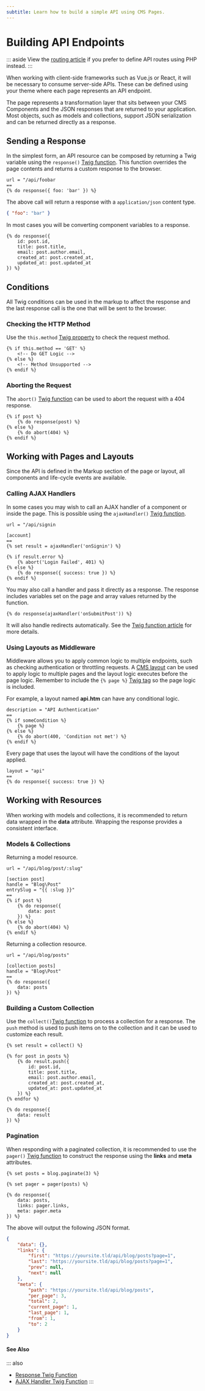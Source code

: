 ```yaml
---
subtitle: Learn how to build a simple API using CMS Pages.
---
```

# Building API Endpoints

::: aside
View the [routing article](../../extend/system/routing.md) if you prefer to define API routes using PHP instead.
:::

When working with client-side frameworks such as Vue.js or React, it will be necessary to consume server-side APIs. These can be defined using your theme where each page represents an API endpoint.

The page represents a transformation layer that sits between your CMS Components and the JSON responses that are returned to your application. Most objects, such as models and collections, support JSON serialization and can be returned directly as a response.

## Sending a Response

In the simplest form, an API resource can be composed by returning a Twig variable using the `response()` [Twig function](../../markup/function/response.md). This function overrides the page contents and returns a custom response to the browser.

```twig
url = "/api/foobar
==
{% do response({ foo: 'bar' }) %}
```

The above call will return a response with a `application/json` content type.

```json
{ "foo": "bar" }
```

In most cases you will be converting component variables to a response.

```twig
{% do response({
    id: post.id,
    title: post.title,
    email: post.author.email,
    created_at: post.created_at,
    updated_at: post.updated_at
}) %}
```

## Conditions

All Twig conditions can be used in the markup to affect the response and the last response call is the one that will be sent to the browser.

### Checking the HTTP Method

Use the `this.method` [Twig property](../../markup/property/this-method.md) to check the request method.

```twig
{% if this.method == 'GET' %}
    <!-- Do GET Logic -->
{% else %}
    <!-- Method Unsupported -->
{% endif %}
```

### Aborting the Request

The `abort()` [Twig function](../../markup/function/abort.md) can be used to abort the request with a 404 response.

```twig
{% if post %}
    {% do response(post) %}
{% else %}
    {% do abort(404) %}
{% endif %}
```

## Working with Pages and Layouts

Since the API is defined in the Markup section of the page or layout, all components and life-cycle events are available.

### Calling AJAX Handlers

In some cases you may wish to call an AJAX handler of a component or inside the page. This is possible using the `ajaxHandler()` [Twig function](../../markup/function/ajax-handler.md).

```twig
url = "/api/signin

[account]
==
{% set result = ajaxHandler('onSignin') %}

{% if result.error %}
    {% abort('Login Failed', 401) %}
{% else %}
    {% do response({ success: true }) %}
{% endif %}
```

You may also call a handler and pass it directly as a response. The response includes variables set on the page and array values returned by the function.

```twig
{% do response(ajaxHandler('onSubmitPost')) %}
```

It will also handle redirects automatically. See the [Twig function article](../../markup/function/ajax-handler.md) for more details.

### Using Layouts as Middleware

Middleware allows you to apply common logic to multiple endpoints, such as checking authentication or throttling requests. A [CMS layout](../themes/layouts.md) can be used to apply logic to multiple pages and the layout logic executes before the page logic. Remember to include the `{% page %}` [Twig tag](../../markup/tag/page.md) so the page logic is included.

For example, a layout named **api.htm** can have any conditional logic.

```twig
description = "API Authentication"
==
{% if someCondition %}
    {% page %}
{% else %}
    {% do abort(400, 'Condition not met') %}
{% endif %}
```

Every page that uses the layout will have the conditions of the layout applied.

```twig
layout = "api"
==
{% do response({ success: true }) %}
```

## Working with Resources

When working with models and collections, it is recommended to return data wrapped in the **data** attribute. Wrapping the response provides a consistent interface.

### Models & Collections

Returning a model resource.

```twig
url = "/api/blog/post/:slug"

[section post]
handle = "Blog\Post"
entrySlug = "{{ :slug }}"
==
{% if post %}
    {% do response({
        data: post
    }) %}
{% else %}
    {% do abort(404) %}
{% endif %}
```

Returning a collection resource.

```twig
url = "/api/blog/posts"

[collection posts]
handle = "Blog\Post"
==
{% do response({
    data: posts
}) %}
```

### Building a Custom Collection

Use the `collect()`[Twig function](../../markup/function/collect.md) to process a collection for a response. The `push` method is used to push items on to the collection and it can be used to customize each result.

```twig
{% set result = collect() %}

{% for post in posts %}
    {% do result.push({
        id: post.id,
        title: post.title,
        email: post.author.email,
        created_at: post.created_at,
        updated_at: post.updated_at
    }) %}
{% endfor %}

{% do response({
    data: result
}) %}
```

### Pagination

When responding with a paginated collection, it is recommended to use the `pager()` [Twig function](../../markup/function/pager.md) to construct the response using the **links** and **meta** attributes.

```twig
{% set posts = blog.paginate(3) %}

{% set pager = pager(posts) %}

{% do response({
    data: posts,
    links: pager.links,
    meta: pager.meta
}) %}
```

The above will output the following JSON format.

```json
{
    "data": {},
    "links": {
        "first": "https://yoursite.tld/api/blog/posts?page=1",
        "last": "https://yoursite.tld/api/blog/posts?page=1",
        "prev": null,
        "next": null
    },
    "meta": {
        "path": "https://yoursite.tld/api/blog/posts",
        "per_page": 3,
        "total": 2,
        "current_page": 1,
        "last_page": 1,
        "from": 1,
        "to": 2
    }
}
```

#### See Also

::: also
* [Response Twig Function](../../markup/function/response.md)
* [AJAX Handler Twig Function](../../markup/function/ajax-handler.md)
:::

